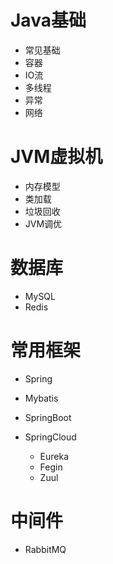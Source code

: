
# Java基础

- 常见基础
- 容器
- IO流
- 多线程
- 异常
- 网络

# JVM虚拟机

- 内存模型
- 类加载
- 垃圾回收
- JVM调优

# 数据库
- MySQL
- Redis

# 常用框架

- Spring

- Mybatis

- SpringBoot

- SpringCloud
  - Eureka
  - Fegin
  - Zuul
  
# 中间件
- RabbitMQ

  
